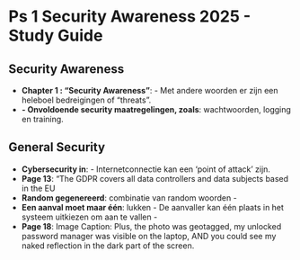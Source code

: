 # Ps 1 Security Awareness 2025 - Study Guide

## Security Awareness
- **Chapter 1 : “Security Awareness”**: - Met andere woorden er zijn een heleboel bedreigingen of “threats”.
- **- Onvoldoende security maatregelingen, zoals**: wachtwoorden, logging en training.

## General Security
- **Cybersecurity in**: - Internetconnectie kan een ‘point of attack’ zijn.
- **Page 13**: “The GDPR covers all data controllers and data subjects based in the EU
- **Random gegenereerd**: combinatie van random woorden -
- **Een aanval moet maar één**: lukken - De aanvaller kan één plaats in het systeem uitkiezen om aan te vallen -
- **Page 18**: Image Caption: Plus, the photo was geotagged, my unlocked password manager was visible on the laptop, AND you could see my naked reflection in the dark part of the screen.
